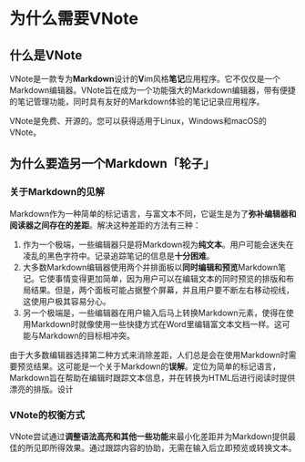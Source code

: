 # 为什么需要VNote
## 什么是VNote
VNote是一款专为**Markdown**设计的**V**im风格**笔记**应用程序。它不仅仅是一个Markdown编辑器。VNote旨在成为一个功能强大的Markdown编辑器，带有便捷的笔记管理功能，同时具有友好的Markdown体验的笔记记录应用程序。

VNote是免费、开源的。您可以获得适用于Linux，Windows和macOS的VNote。

## 为什么要造另一个Markdown「轮子」
### 关于Markdown的见解
Markdown作为一种简单的标记语言，与富文本不同，它诞生是为了**弥补编辑器和阅读器之间存在的差距**。解决这种差距的方法有三种：

1. 作为一个极端，一些编辑器只是将Markdown视为**纯文本**。用户可能会迷失在凌乱的黑色字符中。记录追踪笔记的信息是**十分困难**。
2. 大多数Markdown编辑器使用两个并排面板以**同时编辑和预览**Markdown笔记。它使事情变得更加简单，因为用户可以在编辑文本的同时预览的排版和布局结果。但是，两个面板可能占据整个屏幕，并且用户要不断左右移动视线，这使用户极其容易分心。
3. 另一个极端是，一些编辑器在用户输入后马上转换Markdown元素，使得在使用Markdown时就像使用一些快捷方式在Word里编辑富文本文档一样。这可能与Markdown的目标相冲突。

由于大多数编辑器选择第二种方式来消除差距，人们总是会在使用Markdown时需要预览结果。这可能是一个关于Markdown的**误解**。定位为简单的标记语言，Markdown旨在帮助在编辑时跟踪文本信息，并在转换为HTML后进行阅读时提供漂亮的排版。设计

### VNote的权衡方式
VNote尝试通过**调整语法高亮和其他一些功能**来最小化差距并为Markdown提供最佳的所见即所得效果。通过跟踪内容的协助，无需在输入后立即预览或转换文本。